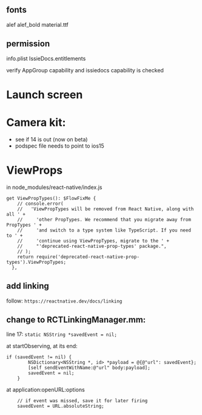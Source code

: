 ## fonts
alef
alef_bold
material.ttf

## permission
info.plist
IssieDocs.entitlements

verify AppGroup capability and issiedocs capability is checked

# Launch screen

# Camera kit:
- see if 14 is out (now on beta)
- podspec file needs to point to ios15 

# ViewProps
in node_modules/react-native/index.js
```
get ViewPropTypes(): $FlowFixMe {
    // console.error(
    //   'ViewPropTypes will be removed from React Native, along with all ' +
    //     'other PropTypes. We recommend that you migrate away from PropTypes ' +
    //     'and switch to a type system like TypeScript. If you need to ' +
    //     'continue using ViewPropTypes, migrate to the ' +
    //     "'deprecated-react-native-prop-types' package.",
    // );
    return require('deprecated-react-native-prop-types').ViewPropTypes;
  },
```
## add linking
follow: `https://reactnative.dev/docs/linking`


## change to RCTLinkingManager.mm:
line 17:
`static NSString *savedEvent = nil;`

at startObserving, at its end:
```
if (savedEvent != nil) {
        NSDictionary<NSString *, id> *payload = @{@"url": savedEvent};
        [self sendEventWithName:@"url" body:payload];
        savedEvent = nil;
    }
```

at application:openURL:options
```
    // if event was missed, save it for later firing
    savedEvent = URL.absoluteString;
```
